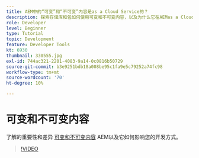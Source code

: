 ```yaml
---
title: AEM中的“可变”和“不可变”内容是as a Cloud Service的？
description: 探索存储库和包如何使用可变和不可变内容，以及为什么它在AEMas a Cloud Service中很重要。
role: Developer
level: Beginner
type: Tutorial
topic: Development
feature: Developer Tools
kt: 6930
thumbnail: 330555.jpg
exl-id: 744ac321-2201-4083-9a14-0c0816b50729
source-git-commit: b3e9251bdb18a008be95c1fa9e5c79252a74fc98
workflow-type: tm+mt
source-wordcount: '70'
ht-degree: 10%

---
```


# 可变和不可变内容

了解的重要性和差异 [可变和不可变内容](https://experienceleague.adobe.com/docs/experience-manager-cloud-service/implementing/developing/aem-project-content-package-structure.html) AEM以及它如何影响您的开发方式。

>[!VIDEO](https://video.tv.adobe.com/v/330555?quality=12&learn=on)
